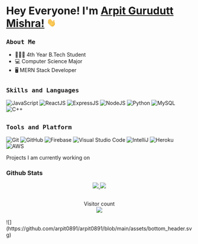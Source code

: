 
<!--
**arpit0891/arpit0891** is a ✨ _special_ ✨ repository because its `README.md` (this file) appears on your GitHub profile.

Here are some ideas to get you started:

- 🔭 I’m currently working on ...
- 🌱 I’m currently learning ...
- 👯 I’m looking to collaborate on ...
- 🤔 I’m looking for help with ...
- 💬 Ask me about ...
- 📫 How to reach me: ...
- 😄 Pronouns: ...
- ⚡ Fun fact: ...
-->
# Hey Everyone! I'm [Arpit Gurudutt Mishra!](https://github.com/arpit0891) <img src="https://github.com/arpit0891/arpit0891/blob/main/assets/Hi.gif" width="25px">

<h3><b><samp>About Me</samp></b></h3>

- 👨🏻‍🎓 4th Year B.Tech Student
- 💻 Computer Science Major
- 🖥 MERN Stack Developer


##
<h3><b><samp>Skills and Languages</samp></b></h3>     


![JavaScript](https://img.shields.io/badge/JavaScript-ffcb2c?style=flat-square&logo=javascript&logoColor=white)
![ReactJS](https://img.shields.io/badge/ReactJS-292c33?style=flat-square&logo=react&logoColor=80d8f7)
![ExpressJS](https://img.shields.io/badge/ExpressJS-292c33?style=flat-square&logo=express&logoColor=90c3f9)
![NodeJS](https://img.shields.io/badge/NodeJS-339933?style=flat-square&logo=node.js&logoColor=80d8f7)
![Python](https://img.shields.io/badge/Python-3776AB?style=flat-square&logo=Python&logoColor=white)
![MySQL](https://img.shields.io/badge/MySQL-4479A1?style=flat-square&logo=MySQL&logoColor=white)
![C++](https://img.shields.io/badge/C++-00599C?style=flat-square&logo=c%2B%2B&logoColor=white)  

##
<h3><b><samp>Tools and Platform</samp></b></h3>

![Git](https://img.shields.io/badge/Git-F05032?style=flat-square&logo=Git&logoColor=white)
![GitHub](https://img.shields.io/badge/GitHub-181717?style=flat-square&logo=github)
![Firebase](https://img.shields.io/badge/Firebase-ffcb2c?style=flat-square&logo=Firebase&logoColor=DD1100)
![Visual Studio Code](https://img.shields.io/badge/Visual_Studio_Code-007ACC?style=flat-square&logo=Visual-Studio-Code&logoColor=white)
![IntelliJ](https://img.shields.io/badge/IntelliJ-E3445E?style=flat-square&logo=intellijidea&logoColor=white)
![Heroku](https://img.shields.io/badge/Heroku-430098?style=flat-square&logo=Heroku&logoColor=white)
![AWS](https://img.shields.io/badge/AWS-EA9836?style=flat-square&logo=amazonaws&logoColor=white) 

<summary>
  Projects I am currently working on
</summary>

<!-- <br />

[![ReadMe Card](https://github-readme-stats.vercel.app/api/pin/?username=arpit0891&repo=Plant-Disease-Detection-Web-application&show_icons=true&theme=radical&title_color=8E2DE2&text_color=fff&icon_color=8E2DE2)](https://github.com/arpit0891/Plant-Disease-Detection-Web-application)

<br />
 -->
### Github Stats
  
<p align="center">
  <a href="https://github.com/arpit0891"><span>
    <img height="48%" src="https://github-readme-stats.vercel.app/api?username=arpit0891&include_all_commits=true&count_private=true&show_icons=true&line_height=20&title_color=7A7ADB&icon_color=2234AE&text_color=D3D3D3&bg_color=0,000000,130F40"/>
    <img height="180em" src="https://github-readme-stats.vercel.app/api/top-langs/?username=Arpit0891&hide=java&layout=compact&&theme=tokyonight"/>
    </span></a>
</p>


##
<p align="center"> 
  Visitor count<br>
  <img src="https://profile-counter.glitch.me/arpit0891/count.svg" />
</p>
![](https://github.com/arpit0891/arpit0891/blob/main/assets/bottom_header.svg)
